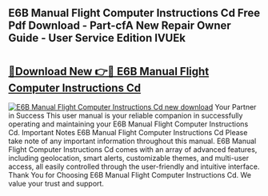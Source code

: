 ## E6B Manual Flight Computer Instructions Cd Free Pdf Download - Part-cfA New Repair Owner Guide - User Service Edition lVUEk

# <h2><a href="http://bc63462.oget.top/?id=E6B+Manual+Flight+Computer+Instructions+Cd">🔗Download New 👉🔴 E6B Manual Flight Computer Instructions Cd</a></h2>

[![E6B Manual Flight Computer Instructions Cd new download](https://i.imgur.com/5g1atiW.png)](http://bc63462.oget.top/?id=E6B+Manual+Flight+Computer+Instructions+Cd)
Your Partner in Success This user manual is your reliable companion in successfully operating and maintaining your E6B Manual Flight Computer Instructions Cd. Important Notes E6B Manual Flight Computer Instructions Cd Please take note of any important information throughout this manual. E6B Manual Flight Computer Instructions Cd comes with an array of advanced features, including geolocation, smart alerts, customizable themes, and multi-user access, all easily controlled through the user-friendly and intuitive interface. Thank You for Choosing E6B Manual Flight Computer Instructions Cd. We value your trust and support.
